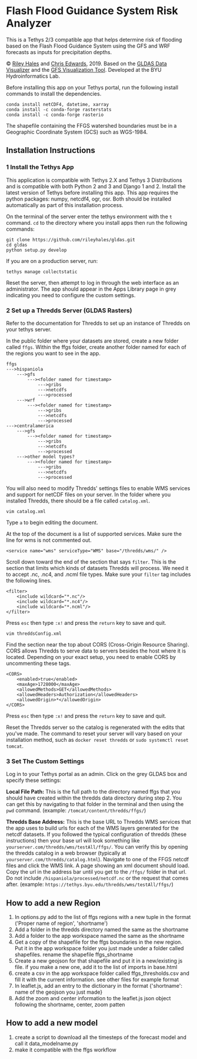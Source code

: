 # Flash Flood Guidance System Risk Analyzer
This is a Tethys 2/3 compatible app that helps determine risk of flooding based on the Flash Flood Guidance System using the GFS and WRF forecasts as inputs for precipitation depths.

© [Riley Hales](http://rileyhales.com) and [Chris Edwards](https://github.com/chris3edwards3/), 2019. Based on the [GLDAS Data Visualizer](https://github.com/rileyhales/gldas) and the [GFS Visualization Tool](https://github.com/rileyhales/gfs). Developed at the BYU Hydroinformatics Lab.

Before installing this app on your Tethys portal, run the following install commands to install the dependencies.
~~~~
conda install netCDF4, datetime, xarray 
conda install -c conda-forge rasterstats
conda install -c conda-forge rasterio
~~~~
The shapefile containing the FFGS watershed boundaries must be in a Geographic Coordinate System (GCS) such as WGS-1984.

## Installation Instructions
### 1 Install the Tethys App
This application is compatible with Tethys 2.X and Tethys 3 Distributions and is compatible with both Python 2 and 3 and Django 1 and 2. Install the latest version of Tethys before installing this app. This app requires the python packages: numpy, netcdf4, ogr, osr. Both should be installed automatically as part of this installation process.

On the terminal of the server enter the tethys environment with the ```t``` command. ```cd``` to the directory where you install apps then run the following commands:  
~~~~
git clone https://github.com/rileyhales/gldas.git  
cd gldas
python setup.py develop
~~~~  
If you are on a production server, run:
~~~~
tethys manage collectstatic
~~~~
Reset the server, then attempt to log in through the web interface as an administrator. The app should appear in the Apps Library page in grey indicating you need to configure the custom settings.

### 2 Set up a Thredds Server (GLDAS Rasters)
Refer to the documentation for Thredds to set up an instance of Thredds on your tethys server.

In the public folder where your datasets are stored, create a new folder called ```ffgs```. Within the ffgs folder, create another folder named for each of the regions you want to see in the app. 
~~~~
ffgs
--->hispaniola
	--->gfs
		---><folder named for timestamp>
			--->gribs
			--->netcdfs
			--->processed
	--->wrf
		---><folder named for timestamp>
			--->gribs
			--->netcdfs
			--->processed
--->centralamerica
	--->gfs
		---><folder named for timestamp>
			--->gribs
			--->netcdfs
			--->processed
	--->other model types?
		---><folder named for timestamp>
			--->gribs
			--->netcdfs
			--->processed
~~~~

You will also need to modify Thredds' settings files to enable WMS services and support for netCDF files on your server. In the folder where you installed Thredds, there should be a file called ```catalog.xml```. 
~~~~
vim catalog.xml
~~~~
Type ```a``` to begin editing the document.

At the top of the document is a list of supported services. Make sure the line for wms is not commented out.
~~~~
<service name="wms" serviceType="WMS" base="/thredds/wms/" />
~~~~
Scroll down toward the end of the section that says ```filter```. This is the section that limits which kinds of datasets Thredds will process. We need it to accept .nc, .nc4, and .ncml file types. Make sure your ```filter``` tag includes the following lines.
~~~~
<filter>
    <include wildcard="*.nc"/>
    <include wildcard="*.nc4"/>
    <include wildcard="*.ncml"/>
</filter>
~~~~
Press ```esc``` then type ```:x!```  and press the ```return``` key to save and quit.
~~~~
vim threddsConfig.xml
~~~~
Find the section near the top about CORS (Cross-Origin Resource Sharing). CORS allows Thredds to serve data to servers besides the host where it is located. Depending on your exact setup, you need to enable CORS by uncommenting these tags.
~~~~
<CORS>
    <enabled>true</enabled>
    <maxAge>1728000</maxAge>
    <allowedMethods>GET</allowedMethods>
    <allowedHeaders>Authorization</allowedHeaders>
    <allowedOrigin>*</allowedOrigin>
</CORS>
~~~~
Press ```esc``` then type ```:x!```  and press the ```return``` key to save and quit.

Reset the Thredds server so the catalog is regenerated with the edits that you've made. The command to reset your server will vary based on your installation method, such as ```docker reset thredds``` or ```sudo systemctl reset tomcat```.

### 3 Set The Custom Settings
Log in to your Tethys portal as an admin. Click on the grey GLDAS box and specify these settings:

**Local File Path:** This is the full path to the directory named ffgs that you should have created within the thredds data directory during step 2. You can get this by navigating to that folder in the terminal and then using the ```pwd``` command. (example: ```/tomcat/content/thredds/ffgs/```)  

**Thredds Base Address:** This is the base URL to Thredds WMS services that the app uses to build urls for each of the WMS layers generated for the netcdf datasets. If you followed the typical configuration of thredds (these instructions) then your base url will look something like ```yourserver.com/thredds/wms/testAll/ffgs/```. You can verify this by opening the thredds catalog in a web browser (typically at ```yourserver.com/thredds/catalog.html```). Navigate to one of the FFGS netcdf files and click the WMS link. A page showing an xml document should load. Copy the url in the address bar until you get to the ```/ffgs/``` folder in that url. Do not include ```/hispaniola/processed/netcdf.nc``` or the request that comes after. (example: ```https://tethys.byu.edu/thredds/wms/testAll/ffgs/```)

## How to add a new Region
1. In options.py add to the list of ffgs regions with a new tuple in the format ('Proper name of region', 'shortname')
2. Add a folder in the thredds directory named the same as the shortname
3. Add a folder to the app workspace named the same as the shortname
4. Get a copy of the shapefile for the ffgs boundaries in the new region. Put it in the app workspace folder you just made under a folder called shapefiles. rename the shapefile ffgs_shortname 
5. Create a new geojson for that shapefile and put it in a new/existing js file. if you make a new one, add it to the list of imports in base.html
6. create a csv in the app workspace folder called ffgs_thresholds.csv and fill it with the current information. see other files for example format
6. In leaflet.js, add an entry to the dictionary in the format {'shortname': name of the geojson you just made}
7. Add the zoom and center information to the leaflet.js json object following the shortname, center, zoom patten

## How to add a new model
1. create a script to download all the timesteps of the forecast model and call it data_modelname.py
2. make it compatible with the ffgs workflow
